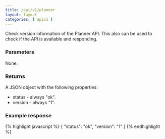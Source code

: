 ```yaml
---
title: /api/v1/planner
layout: layout
categories: [ apiv1 ]
---
```


Check version information of the Planner API. This also can be used to check if the API is available and responding.

### Parameters
None.

### Returns
A JSON object with the following properties:

* status - always "ok".
* version - always "1".

### Example response
{% highlight javascript %}
{
	"status": "ok",
	"version": "1"
}
{% endhighlight %}